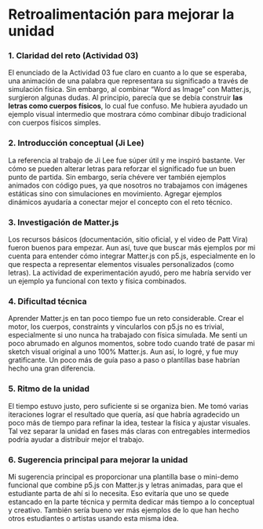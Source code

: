 # Retroalimentación para mejorar la unidad
### 1. Claridad del reto (Actividad 03)

El enunciado de la Actividad 03 fue claro en cuanto a lo que se esperaba, una animación de una palabra que representara su significado a través de simulación física. Sin embargo, al combinar “Word as Image” con Matter.js, surgieron algunas dudas. Al principio, parecía que se debía construir **las letras como cuerpos físicos**, lo cual fue confuso. Me hubiera ayudado un ejemplo visual intermedio que mostrara cómo combinar dibujo tradicional con cuerpos físicos simples.

### 2. Introducción conceptual (Ji Lee)

La referencia al trabajo de Ji Lee fue súper útil y me inspiró bastante. Ver cómo se pueden alterar letras para reforzar el significado fue un buen punto de partida. Sin embargo, sería chévere ver también ejemplos animados con código pues, ya que nosotros no trabajamos con imágenes estáticas sino con simulaciones en movimiento. Agregar ejemplos dinámicos ayudaría a conectar mejor el concepto con el reto técnico.

### 3. Investigación de Matter.js

Los recursos básicos (documentación, sitio oficial, y el video de Patt Vira) fueron buenos para empezar. Aun así, tuve que buscar más ejemplos por mi cuenta para entender cómo integrar Matter.js con p5.js, especialmente en lo que respecta a representar elementos visuales personalizados (como letras). La actividad de experimentación ayudó, pero me habría servido ver un ejemplo ya funcional con texto y física combinados.

### 4. Dificultad técnica

Aprender Matter.js en tan poco tiempo fue un reto considerable. Crear el motor, los cuerpos, constraints y vincularlos con p5.js no es trivial, especialmente si uno nunca ha trabajado con física simulada. Me sentí un poco abrumado en algunos momentos, sobre todo cuando traté de pasar mi sketch visual original a uno 100% Matter.js. Aun así, lo logré, y fue muy gratificante. Un poco más de guía paso a paso o plantillas base habrían hecho una gran diferencia.

### 5. Ritmo de la unidad

El tiempo estuvo justo, pero suficiente si se organiza bien. Me tomó varias iteraciones lograr el resultado que quería, así que habría agradecido un poco más de tiempo para refinar la idea, testear la física y ajustar visuales. Tal vez separar la unidad en fases más claras con entregables intermedios podría ayudar a distribuir mejor el trabajo.

### 6. Sugerencia principal para mejorar la unidad

Mi sugerencia principal es proporcionar una plantilla base o mini-demo funcional que combine p5.js con Matter.js y letras animadas, para que el estudiante parta de ahí si lo necesita. Eso evitaría que uno se quede estancado en la parte técnica y permita dedicar más tiempo a lo conceptual y creativo. También sería bueno ver más ejemplos de lo que han hecho otros estudiantes o artistas usando esta misma idea.

